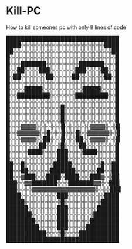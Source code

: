 # Kill-PC


How to kill someones pc with only 8 lines of code 



███████████████████████████████
████╬╬╬╬╬╬╬╬╬╬╬╬╬╬╬╬╬╬╬╬╬╬╬████
██╬╬╬╬╬╬╬╬╬╬╬╬╬╬╬╬╬╬╬╬╬╬╬╬╬╬╬██
█╬╬╬╬╬╬╬╬╬╬╬╬╬╬╬╬╬╬╬╬╬╬╬╬╬╬╬╬╬█
█╬╬╬███████╬╬╬╬╬╬╬╬╬███████╬╬╬█
█╬╬██╬╬╬╬███╬╬╬╬╬╬╬███╬╬╬╬██╬╬█
█╬██╬╬╬╬╬╬╬██╬╬╬╬╬██╬╬╬╬╬╬╬██╬█
█╬╬╬╬╬╬╬╬╬╬╬╬╬╬╬╬╬╬╬╬╬╬╬╬╬╬╬╬╬█
█╬╬╬╬█████╬╬╬╬╬╬╬╬╬╬╬█████╬╬╬╬█
█╬╬█████████╬╬╬╬╬╬╬█████████╬╬█
█╬╬╬╬╬╬╬╬╬╬╬╬╬╬╬╬╬╬╬╬╬╬╬╬╬╬╬╬╬█
█╬╬╬╬╬╬╬╬╬╬╬╬╬╬█╬╬╬╬╬╬╬╬╬╬╬╬╬╬█
█╬╬╬╬╬╬╬╬╬╬╬╬╬╬█╬╬╬╬╬╬╬╬╬╬╬╬╬╬█
█╬╬╬╬╬╬╬╬╬╬╬╬╬╬█╬╬╬╬╬╬╬╬╬╬╬╬╬╬█
█╬╬╬▓▓▓▓╬╬╬╬╬╬╬█╬╬╬╬╬╬╬▓▓▓▓╬╬╬█
█╬╬▓▓▓▓▓▓╬╬█╬╬╬█╬╬╬█╬╬▓▓▓▓▓▓╬╬█
█╬╬╬▓▓▓▓╬╬██╬╬╬█╬╬╬██╬╬▓▓▓▓╬╬╬█
█╬╬╬╬╬╬╬╬██╬╬╬╬█╬╬╬╬██╬╬╬╬╬╬╬╬█
█╬╬╬╬╬████╬╬╬╬███╬╬╬╬████╬╬╬╬╬█
█╬╬╬╬╬╬╬╬╬╬╬╬╬███╬╬╬╬╬╬╬╬╬╬╬╬╬█
██╬╬█╬╬╬╬╬╬╬╬█████╬╬╬╬╬╬╬╬█╬╬██
██╬╬██╬╬╬╬╬╬███████╬╬╬╬╬╬██╬╬██
██╬╬▓███╬╬╬████╬████╬╬╬███▓╬╬██
███╬╬▓▓███████╬╬╬███████▓▓╬╬███
███╬╬╬╬▓▓▓▓▓▓▓▓▓▓▓▓▓▓▓▓▓╬╬╬╬███
████╬╬╬╬╬╬╬╬╬╬███╬╬╬╬╬╬╬╬╬╬████
█████╬╬╬╬╬╬╬╬╬╬█╬╬╬╬╬╬╬╬╬╬█████
██████╬╬╬╬╬╬╬╬███╬╬╬╬╬╬╬╬██████
███████╬╬╬╬╬╬╬███╬╬╬╬╬╬╬███████
████████╬╬╬╬╬╬███╬╬╬╬╬╬████████
█████████╬╬╬╬╬███╬╬╬╬╬█████████
███████████╬╬╬╬█╬╬╬╬███████████
███████████████████████████████
